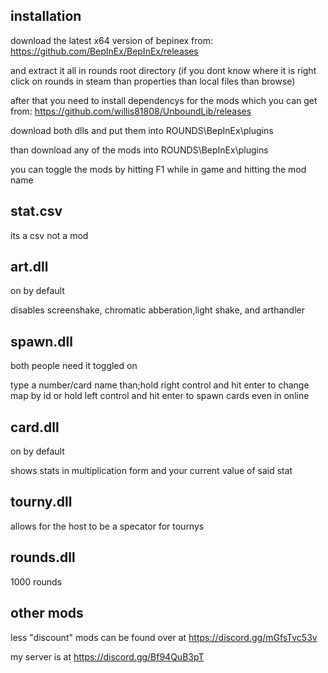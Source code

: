 ## installation

download the latest x64 version of bepinex from: https://github.com/BepInEx/BepInEx/releases

and extract it all in rounds root directory (if you dont know where it is right click on rounds in steam than properties than local files than browse)

after that you need to install dependencys for the mods which you can get from: https://github.com/willis81808/UnboundLib/releases

download both dlls and put them into ROUNDS\BepInEx\plugins

than download any of the mods into ROUNDS\BepInEx\plugins

you can toggle the mods by hitting F1 while in game and hitting the mod name

## stat.csv

its a csv not a mod

## art.dll

on by default

disables screenshake, chromatic abberation,light shake, and arthandler

## spawn.dll

both people need it toggled on

type a number/card name than;hold right control and hit enter to change map by id or hold left control and hit enter to spawn cards even in online

## card.dll

on by default

shows stats in multiplication form and your current value of said stat

## tourny.dll

allows for the host to be a specator for tournys

## rounds.dll

1000 rounds

## other mods

less "discount" mods can be found over at https://discord.gg/mGfsTvc53v

my server is at https://discord.gg/Bf94QuB3pT


